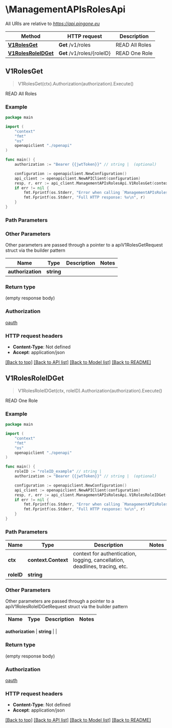# \ManagementAPIsRolesApi

All URIs are relative to *https://api.pingone.eu*

Method | HTTP request | Description
------------- | ------------- | -------------
[**V1RolesGet**](ManagementAPIsRolesApi.md#V1RolesGet) | **Get** /v1/roles | READ All Roles
[**V1RolesRoleIDGet**](ManagementAPIsRolesApi.md#V1RolesRoleIDGet) | **Get** /v1/roles/{roleID} | READ One Role



## V1RolesGet

> V1RolesGet(ctx).Authorization(authorization).Execute()

READ All Roles



### Example

```go
package main

import (
    "context"
    "fmt"
    "os"
    openapiclient "./openapi"
)

func main() {
    authorization := "Bearer {{jwtToken}}" // string |  (optional)

    configuration := openapiclient.NewConfiguration()
    api_client := openapiclient.NewAPIClient(configuration)
    resp, r, err := api_client.ManagementAPIsRolesApi.V1RolesGet(context.Background()).Authorization(authorization).Execute()
    if err != nil {
        fmt.Fprintf(os.Stderr, "Error when calling `ManagementAPIsRolesApi.V1RolesGet``: %v\n", err)
        fmt.Fprintf(os.Stderr, "Full HTTP response: %v\n", r)
    }
}
```

### Path Parameters



### Other Parameters

Other parameters are passed through a pointer to a apiV1RolesGetRequest struct via the builder pattern


Name | Type | Description  | Notes
------------- | ------------- | ------------- | -------------
 **authorization** | **string** |  | 

### Return type

 (empty response body)

### Authorization

[oauth](../README.md#oauth)

### HTTP request headers

- **Content-Type**: Not defined
- **Accept**: application/json

[[Back to top]](#) [[Back to API list]](../README.md#documentation-for-api-endpoints)
[[Back to Model list]](../README.md#documentation-for-models)
[[Back to README]](../README.md)


## V1RolesRoleIDGet

> V1RolesRoleIDGet(ctx, roleID).Authorization(authorization).Execute()

READ One Role



### Example

```go
package main

import (
    "context"
    "fmt"
    "os"
    openapiclient "./openapi"
)

func main() {
    roleID := "roleID_example" // string | 
    authorization := "Bearer {{jwtToken}}" // string |  (optional)

    configuration := openapiclient.NewConfiguration()
    api_client := openapiclient.NewAPIClient(configuration)
    resp, r, err := api_client.ManagementAPIsRolesApi.V1RolesRoleIDGet(context.Background(), roleID).Authorization(authorization).Execute()
    if err != nil {
        fmt.Fprintf(os.Stderr, "Error when calling `ManagementAPIsRolesApi.V1RolesRoleIDGet``: %v\n", err)
        fmt.Fprintf(os.Stderr, "Full HTTP response: %v\n", r)
    }
}
```

### Path Parameters


Name | Type | Description  | Notes
------------- | ------------- | ------------- | -------------
**ctx** | **context.Context** | context for authentication, logging, cancellation, deadlines, tracing, etc.
**roleID** | **string** |  | 

### Other Parameters

Other parameters are passed through a pointer to a apiV1RolesRoleIDGetRequest struct via the builder pattern


Name | Type | Description  | Notes
------------- | ------------- | ------------- | -------------

 **authorization** | **string** |  | 

### Return type

 (empty response body)

### Authorization

[oauth](../README.md#oauth)

### HTTP request headers

- **Content-Type**: Not defined
- **Accept**: application/json

[[Back to top]](#) [[Back to API list]](../README.md#documentation-for-api-endpoints)
[[Back to Model list]](../README.md#documentation-for-models)
[[Back to README]](../README.md)

